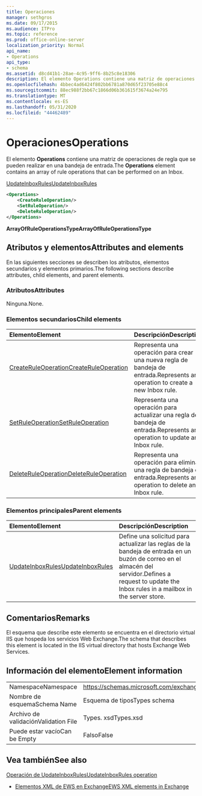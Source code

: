 ```yaml
---
title: Operaciones
manager: sethgros
ms.date: 09/17/2015
ms.audience: ITPro
ms.topic: reference
ms.prod: office-online-server
localization_priority: Normal
api_name:
- Operations
api_type:
- schema
ms.assetid: d8cd41b1-28ae-4c95-9ff6-8b25c8e18306
description: El elemento Operations contiene una matriz de operaciones de regla que se pueden realizar en una bandeja de entrada.
ms.openlocfilehash: 4bbec4ad6424f802bb6781a870d65f23705e88c4
ms.sourcegitcommit: 88ec988f2bb67c1866d06b361615f3674a24e795
ms.translationtype: MT
ms.contentlocale: es-ES
ms.lasthandoff: 05/31/2020
ms.locfileid: "44462489"
---
```

# <a name="operations"></a><span data-ttu-id="d582d-103">Operaciones</span><span class="sxs-lookup"><span data-stu-id="d582d-103">Operations</span></span>

<span data-ttu-id="d582d-104">El elemento **Operations** contiene una matriz de operaciones de regla que se pueden realizar en una bandeja de entrada.</span><span class="sxs-lookup"><span data-stu-id="d582d-104">The **Operations** element contains an array of rule operations that can be performed on an Inbox.</span></span> 
  
[<span data-ttu-id="d582d-105">UpdateInboxRules</span><span class="sxs-lookup"><span data-stu-id="d582d-105">UpdateInboxRules</span></span>](updateinboxrules.md)
  
```XML
<Operations>
    <CreateRuleOperation/>
    <SetRuleOperation/>
    <DeleteRuleOperation/>
</Operations>
```

 <span data-ttu-id="d582d-106">**ArrayOfRuleOperationsType**</span><span class="sxs-lookup"><span data-stu-id="d582d-106">**ArrayOfRuleOperationsType**</span></span>
## <a name="attributes-and-elements"></a><span data-ttu-id="d582d-107">Atributos y elementos</span><span class="sxs-lookup"><span data-stu-id="d582d-107">Attributes and elements</span></span>

<span data-ttu-id="d582d-108">En las siguientes secciones se describen los atributos, elementos secundarios y elementos primarios.</span><span class="sxs-lookup"><span data-stu-id="d582d-108">The following sections describe attributes, child elements, and parent elements.</span></span>
  
### <a name="attributes"></a><span data-ttu-id="d582d-109">Atributos</span><span class="sxs-lookup"><span data-stu-id="d582d-109">Attributes</span></span>

<span data-ttu-id="d582d-110">Ninguna.</span><span class="sxs-lookup"><span data-stu-id="d582d-110">None.</span></span>
  
### <a name="child-elements"></a><span data-ttu-id="d582d-111">Elementos secundarios</span><span class="sxs-lookup"><span data-stu-id="d582d-111">Child elements</span></span>

|<span data-ttu-id="d582d-112">**Elemento**</span><span class="sxs-lookup"><span data-stu-id="d582d-112">**Element**</span></span>|<span data-ttu-id="d582d-113">**Descripción**</span><span class="sxs-lookup"><span data-stu-id="d582d-113">**Description**</span></span>|
|:-----|:-----|
|[<span data-ttu-id="d582d-114">CreateRuleOperation</span><span class="sxs-lookup"><span data-stu-id="d582d-114">CreateRuleOperation</span></span>](createruleoperation.md) <br/> |<span data-ttu-id="d582d-115">Representa una operación para crear una nueva regla de bandeja de entrada.</span><span class="sxs-lookup"><span data-stu-id="d582d-115">Represents an operation to create a new Inbox rule.</span></span>  <br/> |
|[<span data-ttu-id="d582d-116">SetRuleOperation</span><span class="sxs-lookup"><span data-stu-id="d582d-116">SetRuleOperation</span></span>](setruleoperation.md) <br/> |<span data-ttu-id="d582d-117">Representa una operación para actualizar una regla de bandeja de entrada.</span><span class="sxs-lookup"><span data-stu-id="d582d-117">Represents an operation to update an Inbox rule.</span></span>  <br/> |
|[<span data-ttu-id="d582d-118">DeleteRuleOperation</span><span class="sxs-lookup"><span data-stu-id="d582d-118">DeleteRuleOperation</span></span>](deleteruleoperation.md) <br/> |<span data-ttu-id="d582d-119">Representa una operación para eliminar una regla de bandeja de entrada.</span><span class="sxs-lookup"><span data-stu-id="d582d-119">Represents an operation to delete an Inbox rule.</span></span>  <br/> |
   
### <a name="parent-elements"></a><span data-ttu-id="d582d-120">Elementos principales</span><span class="sxs-lookup"><span data-stu-id="d582d-120">Parent elements</span></span>

|<span data-ttu-id="d582d-121">**Elemento**</span><span class="sxs-lookup"><span data-stu-id="d582d-121">**Element**</span></span>|<span data-ttu-id="d582d-122">**Descripción**</span><span class="sxs-lookup"><span data-stu-id="d582d-122">**Description**</span></span>|
|:-----|:-----|
|[<span data-ttu-id="d582d-123">UpdateInboxRules</span><span class="sxs-lookup"><span data-stu-id="d582d-123">UpdateInboxRules</span></span>](updateinboxrules.md) <br/> |<span data-ttu-id="d582d-124">Define una solicitud para actualizar las reglas de la bandeja de entrada en un buzón de correo en el almacén del servidor.</span><span class="sxs-lookup"><span data-stu-id="d582d-124">Defines a request to update the Inbox rules in a mailbox in the server store.</span></span>  <br/> |
   
## <a name="remarks"></a><span data-ttu-id="d582d-125">Comentarios</span><span class="sxs-lookup"><span data-stu-id="d582d-125">Remarks</span></span>

<span data-ttu-id="d582d-126">El esquema que describe este elemento se encuentra en el directorio virtual IIS que hospeda los servicios Web Exchange.</span><span class="sxs-lookup"><span data-stu-id="d582d-126">The schema that describes this element is located in the IIS virtual directory that hosts Exchange Web Services.</span></span>
  
## <a name="element-information"></a><span data-ttu-id="d582d-127">Información del elemento</span><span class="sxs-lookup"><span data-stu-id="d582d-127">Element information</span></span>

|||
|:-----|:-----|
|<span data-ttu-id="d582d-128">Namespace</span><span class="sxs-lookup"><span data-stu-id="d582d-128">Namespace</span></span>  <br/> |https://schemas.microsoft.com/exchange/services/2006/types  <br/> |
|<span data-ttu-id="d582d-129">Nombre de esquema</span><span class="sxs-lookup"><span data-stu-id="d582d-129">Schema Name</span></span>  <br/> |<span data-ttu-id="d582d-130">Esquema de tipos</span><span class="sxs-lookup"><span data-stu-id="d582d-130">Types schema</span></span>  <br/> |
|<span data-ttu-id="d582d-131">Archivo de validación</span><span class="sxs-lookup"><span data-stu-id="d582d-131">Validation File</span></span>  <br/> |<span data-ttu-id="d582d-132">Types. xsd</span><span class="sxs-lookup"><span data-stu-id="d582d-132">Types.xsd</span></span>  <br/> |
|<span data-ttu-id="d582d-133">Puede estar vacío</span><span class="sxs-lookup"><span data-stu-id="d582d-133">Can be Empty</span></span>  <br/> |<span data-ttu-id="d582d-134">Falso</span><span class="sxs-lookup"><span data-stu-id="d582d-134">False</span></span>  <br/> |
   
## <a name="see-also"></a><span data-ttu-id="d582d-135">Vea también</span><span class="sxs-lookup"><span data-stu-id="d582d-135">See also</span></span>



[<span data-ttu-id="d582d-136">Operación de UpdateInboxRules</span><span class="sxs-lookup"><span data-stu-id="d582d-136">UpdateInboxRules operation</span></span>](updateinboxrules-operation.md)


- [<span data-ttu-id="d582d-137">Elementos XML de EWS en Exchange</span><span class="sxs-lookup"><span data-stu-id="d582d-137">EWS XML elements in Exchange</span></span>](ews-xml-elements-in-exchange.md)

